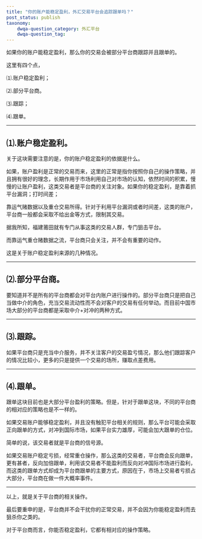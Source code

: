 ```yaml
---
title: "你的账户能稳定盈利，外汇交易平台会追踪跟单吗？"
post_status: publish
taxonomy:
    dwqa-question_category: 外汇平台
    dwqa-question_tag:
---
```


如果你的账户能稳定盈利，那么你的交易会被部分平台商跟踪并且跟单的。

这里有四个点，

⑴.账户稳定盈利；

⑵.部分平台商。

⑶.跟踪；

⑷.跟单。

* * *

## ⑴.账户稳定盈利。

关于这块需要注意的是，你的账户稳定盈利的依据是什么。

如果，账户盈利是正常的交易而来，这里的正常是指你按照你自己的操作策略，并且拥有很好的理念，长期作用于市场利用自己对市场的认知，依然时间的积累，慢慢的让账户盈利，这类交易者是平台商的关注对象。如果你的稳定盈利，是靠着抓平台漏洞；打时间差；

靠运气赌数据以及重仓交易所得。针对于利用平台漏洞或者时间差，这类的账户，平台商一般都会采取不给出金等方式，限制其交易。

据我所知，福建莆田就有专门从事这类的交易人群，专门狙击平台。

而靠运气重仓赌数据之流，平台商只会关注，并不会有重要的动作。

这是关于账户稳定盈利来源的几种情况。

* * *

## ⑵.部分平台商。

要知道并不是所有的平台商都会对平台内账户进行操作的。部分平台商只是把自己当做中介的角色，充当交易流动性而不会对客户的交易有任何举动。而目前中国市场大部分的平台商都是采取中介+对冲的两种方式。

* * *

## ⑶.跟踪。

如果平台商只是充当中介服务，并不关注客户的交易盈亏情况，那么他们跟踪客户的情况比较小，更多的只是提供一个交易的场所，赚取点差费用。

* * *

## ⑷.跟单。

跟单这块目前也是大部分平台盈利的策略。但是，针对于跟单这块，不同的平台商的相对应的策略也是不一样的。

如果交易账户能够稳定盈利，并且没有触犯平台相关的规则，那么平台可能会采取正向跟单的方式，对冲到国际市场，如果平台实力雄厚，可能会加大跟单的仓位。

简单的说，该交易者就是平台商的信号源。

如果交易账户稳定亏损，经常重仓操作，那么这类的交易者，平台商会反向跟单，更有甚者，反向加倍跟单，利用该交易者不能盈利而反向对冲国际市场进行盈利，而这类的跟单方式却成为平台商跟单的主要方式，原因在于，市场上交易者亏损占大部分，平台商在做一件大概率事件。

* * *

以上，就是关于平台商的相关操作。

最后要重申的是，平台商并不会干扰你的正常交易，并不会因为你能稳定盈利而去狙杀你之类的。

对于平台商而言，你能否稳定盈利，它都有相对应的操作策略。
